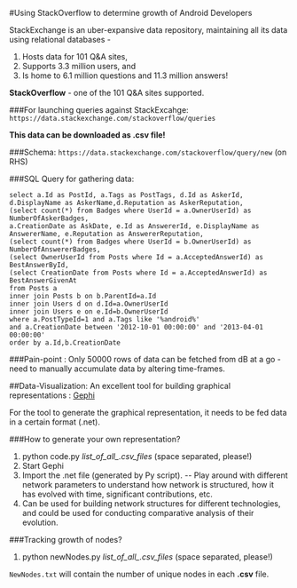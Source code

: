 #Using StackOverflow to determine growth of Android Developers

StackExchange is an uber-expansive data repository, maintaining all its data using relational databases - 
  1. Hosts data for 101 Q&A sites, 
  2. Supports 3.3 million users, and
  3. Is home to 6.1 million questions and 11.3 million answers!

**StackOverflow** - one of the 101 Q&A sites supported.

###For launching queries against StackExcahge: 
`https://data.stackexchange.com/stackoverflow/queries`

**This data can be downloaded as .csv file!**

###Schema: 
`https://data.stackexchange.com/stackoverflow/query/new` (on RHS)

###SQL Query for gathering data:
```
select a.Id as PostId, a.Tags as PostTags, d.Id as AskerId, d.DisplayName as AskerName,d.Reputation as AskerReputation,
(select count(*) from Badges where UserId = a.OwnerUserId) as NumberOfAskerBadges,
a.CreationDate as AskDate, e.Id as AnswererId, e.DisplayName as AnswererName, e.Reputation as AnswererReputation,
(select count(*) from Badges where UserId = b.OwnerUserId) as NumberOfAnswererBadges,
(select OwnerUserId from Posts where Id = a.AcceptedAnswerId) as BestAnswerById,
(select CreationDate from Posts where Id = a.AcceptedAnswerId) as BestAnswerGivenAt
from Posts a 
inner join Posts b on b.ParentId=a.Id
inner join Users d on d.Id=a.OwnerUserId
inner join Users e on e.Id=b.OwnerUserId
where a.PostTypeId=1 and a.Tags like '%android%' 
and a.CreationDate between '2012-10-01 00:00:00' and '2013-04-01 00:00:00'
order by a.Id,b.CreationDate
```

###Pain-point : 
Only 50000 rows of data can be fetched from dB at a go - need to manually accumulate data by altering time-frames.

##Data-Visualization:
An excellent tool for building graphical representations : [Gephi](https://gephi.org/)

For the tool to generate the graphical representation, it needs to be fed data in a certain format (.net).

###How to generate your own representation?
1. python code.py *list\_of\_all\_.csv\_files* (space separated, please!)
2. Start Gephi
3. Import the .net file (generated by Py script). -- Play around with different network parameters to understand how network is structured, how it has evolved with time, significant contributions, etc.
4. Can be used for building network structures for different technologies, and could be used for conducting comparative analysis of their evolution.

###Tracking growth of nodes?
1. python newNodes.py *list\_of\_all\_.csv\_files* (space separated, please!)

  `NewNodes.txt` will contain the number of unique nodes in each **.csv** file.

